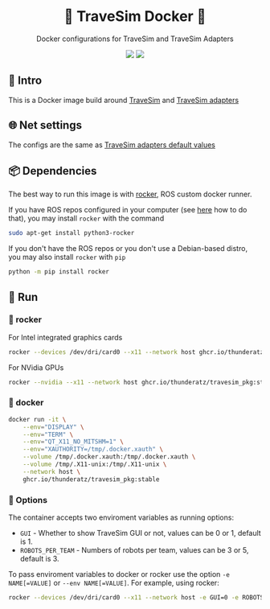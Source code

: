 <h1 align="center">🥅 TraveSim Docker 🐋</h1>
<p align="center">Docker configurations for TraveSim and TraveSim Adapters</p>

<p align="center">

<img src="https://img.shields.io/badge/ROS%20version-noetic-informational?style=for-the-badge" href="http://wiki.ros.org/noetic"/>
<img src="https://img.shields.io/badge/Gazebo%20version-11-important?style=for-the-badge" href="http://gazebosim.org/"/>

</p>

## 🎈 Intro

This is a Docker image build around [TraveSim](https://github.com/ThundeRatz/travesim) and [TraveSim adapters](https://github.com/ThundeRatz/travesim_adapters)

## 🌐 Net settings

The configs are the same as [TraveSim adapters default values](https://github.com/ThundeRatz/travesim_adapters/blob/develop/config/network.yml)

## 📦 Dependencies

The best way to run this image is with [rocker](https://github.com/osrf/rocker), ROS custom docker runner.

If you have ROS repos configured in your computer (see [here](http://wiki.ros.org/noetic/Installation/Ubuntu#Installation.2FUbuntu.2FSources.Configure_your_Ubuntu_repositories) how to do that), you may install `rocker` with the command

```bash
sudo apt-get install python3-rocker
```

If you don't have the ROS repos or you don't use a Debian-based distro, you may also install `rocker` with `pip`

```bash
python -m pip install rocker
```

## 🏁 Run

### 🤖 rocker

For Intel integrated graphics cards

```bash
rocker --devices /dev/dri/card0 --x11 --network host ghcr.io/thunderatz/travesim_pkg:stable
```

For NVidia GPUs

```bash
rocker --nvidia --x11 --network host ghcr.io/thunderatz/travesim_pkg:stable
```

### 🐋 docker

```bash
docker run -it \
    --env="DISPLAY" \
    --env="TERM" \
    --env="QT_X11_NO_MITSHM=1" \
    --env="XAUTHORITY=/tmp/.docker.xauth" \
    --volume /tmp/.docker.xauth:/tmp/.docker.xauth \
    --volume /tmp/.X11-unix:/tmp/.X11-unix \
    --network host \
    ghcr.io/thunderatz/travesim_pkg:stable
```

### 🔧 Options

The container accepts two enviroment variables as running options:

- `GUI` - Whether to show TraveSim GUI or not, values can be 0 or 1, default is 1.
- `ROBOTS_PER_TEAM` - Numbers of robots per team, values can be 3 or 5, default is 3.

To pass enviroment variables to docker or rocker use the option `-e NAME[=VALUE]` or `--env NAME[=VALUE]`. For example, using rocker:

```bash
rocker --devices /dev/dri/card0 --x11 --network host -e GUI=0 -e ROBOTS_PER_TEAM=5 ghcr.io/thunderatz/travesim_pkg:stable
```
